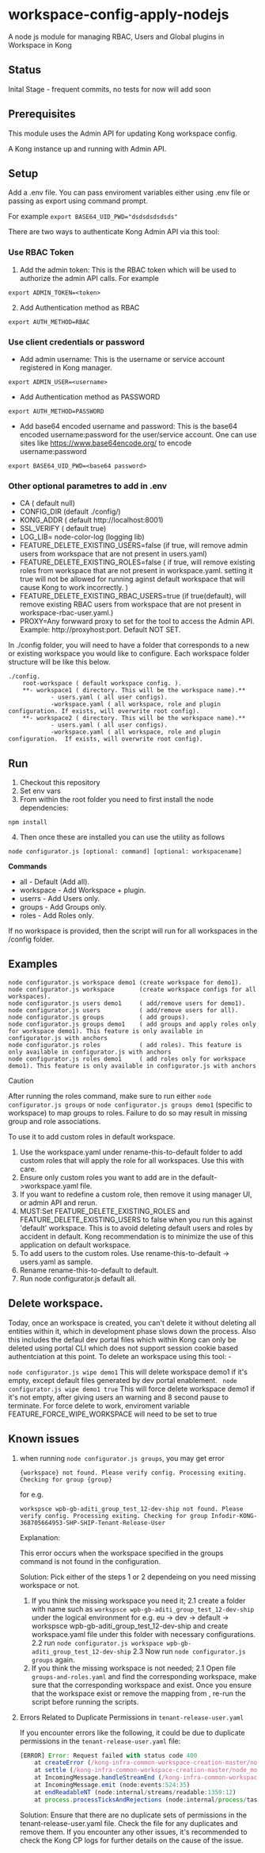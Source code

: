 # workspace-config-apply-nodejs

A node js module for managing RBAC, Users and Global plugins in Workspace in Kong

## Status
Inital Stage - frequent commits, no tests for now will add soon

## Prerequisites
This module uses the Admin API for updating Kong workspace config.

A Kong instance up and running with Admin API.


## Setup

Add a .env file. You can pass enviroment variables either using .env file or passing as export using command prompt.

For example `` export BASE64_UID_PWD="dsdsdsdsdsds"  ``

There are two ways to authenticate Kong Admin API via this tool:

### Use RBAC Token
1. Add the admin token: This is the RBAC token which will be used to authorize the admin API calls.
   For example
```
export ADMIN_TOKEN=<token>
```
2. Add Authentication method as RBAC
```
export AUTH_METHOD=RBAC
```

### Use client credentials or password

* Add admin username: This is the username or service account registered in Kong manager.
```
export ADMIN_USER=<username>
```
* Add Authentication method as PASSWORD
```
export AUTH_METHOD=PASSWORD
```
* Add base64 encoded username and password: This is the base64 encoded username:password for the user/service account. One can use sites like https://www.base64encode.org/ to encode username:password
```
export BASE64_UID_PWD=<base64 password>
```

### Other optional parametres to add in .env  

* CA ( default null)  
* CONFIG_DIR (default ./config/)   
* KONG_ADDR ( default http://localhost:8001)   
* SSL_VERIFY ( default true)  
* LOG_LIB= node-color-log (logging lib)  
* FEATURE_DELETE_EXISTING_USERS=false (if true, will remove admin users from workspace that are not present in users.yaml)  
* FEATURE_DELETE_EXISTING_ROLES=false ( if true, will remove existing roles from workspace that are not present in workspace.yaml. setting it true will not be allowed for running aginst default workspace that will cause Kong to work incorrectly. )
* FEATURE_DELETE_EXISTING_RBAC_USERS=true (if true(default), will remove existing RBAC users from workspace that are not present in workspace-rbac-user.yaml.)
* PROXY=Any forwward proxy to set for the tool to access the Admin API. Example: http://proxyhost:port. Default NOT SET.


In ./config folder, you will need to have a folder that corresponds to a new or existing workspace you would like to configure. Each workspace folder structure will be like this below.  

```
./config.  
	root-workspace ( default workspace config. ).   
	**- workspace1 ( directory. This will be the workspace name).**     
			- users.yaml ( all user configs).   
			-workspace.yaml ( all workspace, role and plugin configuration. If exists, will overwrite root config).  
	**- workspace2 ( directory. This will be the workspace name).**
			- users.yaml ( all user configs).    
			-workspace.yaml ( all workspace, role and plugin configuration.  If exists, will overwrite root config).   
```

## Run

1. Checkout this repository
2. Set env vars
3. From within the root folder you need to first install the node dependencies:

```
npm install
````

4. Then once these are installed you can use the utility as follows

```
node configurator.js [optional: command] [optional: workspacename]
````
**Commands**

* all       - Default (Add all). 
* workspace - Add Workspace + plugin. 
* userrs    - Add Users only.
* groups    - Add Groups only.  
* roles     - Add Roles only.  

If no workspace is provided, then the script will run for all workspaces in the /config folder.

## Examples

```
node configurator.js workspace demo1 (create workspace for demo1).    
node configurator.js workspace       (create workspace configs for all workspaces).   
node configurator.js users demo1     ( add/remove users for demo1).   
node configurator.js users           ( add/remove users for all).   
node configurator.js groups  	     ( add groups).   
node configurator.js groups demo1    ( add groups and apply roles only for workspace demo1). This feature is only available in configurator.js with anchors
node configurator.js roles  	     ( add roles). This feature is only available in configurator.js with anchors
node configurator.js roles demo1     ( add roles only for workspace demo1). This feature is only available in configurator.js with anchors
```
> [!CAUTION]  
> After running the roles command, make sure to run either `node configurator.js groups` or `node configurator.js groups demo1` (specific to workspace) to map groups to roles. Failure to do so may result in missing group and role associations. 

To use it to add custom roles in default workspace.

1. Use the workspace.yaml under rename-this-to-default folder to add custom roles that will apply the role for all workspaces. Use this with care.
2. Ensure only custom roles you want to add are in the default->workspace.yaml file.
3. If you want to redefine a custom role, then remove it using manager UI, or admin API and rerun. 
4. MUST:Set FEATURE_DELETE_EXISTING_ROLES and FEATURE_DELETE_EXISTING_USERS to false when you run this against 'default' workspace. This is to avoid deleting default users and roles by accident in default. Kong recommendation is to minimize the use of this application on default workspace.
5. To add users to the custom roles. Use rename-this-to-default -> users.yaml as sample.  
6. Rename rename-this-to-default to default.
7. Run node configurator.js default all.

## Delete workspace.
Today, once an workspace is created, you can't delete it without deleting all entities within it, which in development phase slows down the process.
Also this includes the defaul dev portal files which within Kong can only be deleted using portal CLI which does not support session cookie based authentciation at this point.
To delete an workspace using this tool: -

``` node configurator.js wipe demo1 ``` This will delete workspace demo1 if it's empty, except default files generated by dev portal enablement.
``` node configurator.js wipe demo1 true``` This will force delete workspace demo1 if it's not empty, after giving users an warning and 8 second pause to terminate.
For force delete to work, enviroment variable FEATURE_FORCE_WIPE_WORKSPACE will need to be set to true

## Known issues

1. when running `node configurator.js groups`, you may get error

    `{workspace} not found. Please verify config. Processing exiting. Checking for group {group}`

    for e.g.

    `workspsce wpb-gb-aditi_group_test_12-dev-ship not found. Please verify config. Processing exiting. Checking for group Infodir-KONG-368705664953-SHP-SHIP-Tenant-Release-User`

	Explanation:

    This error occurs when the workspace specified in the groups command is not found in the configuration. 


	Solution:  Pick either of the steps 1 or 2 dependeing on you need missing workspace or not. 

	1. If you think the missing workspace you need it;
        2.1 create a folder with name such as `workspsce wpb-gb-aditi_group_test_12-dev-ship` under the logical environment for e.g. eu -> dev -> default -> workspsce wpb-gb-aditi_group_test_12-dev-ship and create workspace.yaml file under this folder with necessary configurations.
        2.2 run `node configurator.js workspace wpb-gb-aditi_group_test_12-dev-ship`
        2.3 Now run `node configurator.js groups` again.
	2. If you think the missing workspace is not needed;
        2.1 Open file `groups-and-roles.yaml` and find the corresponding workspace, make sure that the corresponding workspace and exist. Once you ensure that the workspace exist or remove the mapping from , re-run the script
    before running the scripts. 

2. Errors Related to Duplicate Permissions in `tenant-release-user.yaml`

	If you encounter errors like the following, it could be due to duplicate permissions in the `tenant-release-user.yaml` file:

	```javascript
	[ERROR] Error: Request failed with status code 400
		at createError (/kong-infra-common-workspace-creation-master/node_modules/axios/lib/core/createError.js:16:15)
		at settle (/kong-infra-common-workspace-creation-master/node_modules/axios/lib/core/settle.js:17:12)
		at IncomingMessage.handleStreamEnd (/kong-infra-common-workspace-creation-master/node_modules/axios/lib/adapters/http.js:269:11)
		at IncomingMessage.emit (node:events:524:35)
		at endReadableNT (node:internal/streams/readable:1359:12)
		at process.processTicksAndRejections (node:internal/process/task_queues:82:21)
	```
	Solution: Ensure that there are no duplicate sets of permissions in the tenant-release-user.yaml file. Check the file for any duplicates and remove them. If you encounter any other issues, it's recommended to check the Kong CP logs for further details on the cause of the issue.